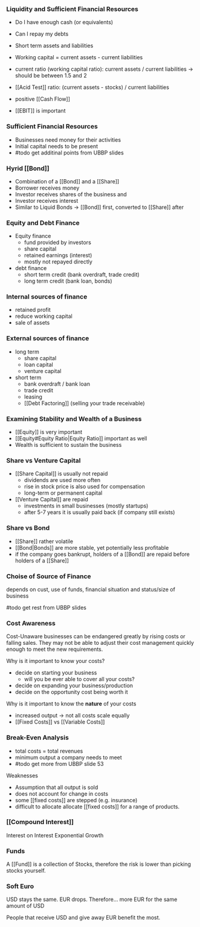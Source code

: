 ### Liquidity and Sufficient Financial Resources
- Do I have enough cash (or equivalents)
- Can I repay my debts

- Short term assets and liabilities
- Working capital = current assets - current liabilities

- current ratio (working capital ratio): current assets / current liabilities
	-> should be between 1.5 and 2
- [[Acid Test]] ratio: (current assets - stocks) / current liabilities
- positive [[Cash Flow]]
- [[EBIT]] is important

### Sufficient Financial Resources
- Businesses need money for their activities
- Initial capital needs to be present
- #todo get additinal points from UBBP slides

### Hyrid [[Bond]]
- Combination of a [[Bond]] and a [[Share]]
- Borrower receives money
- Investor receives shares of the business and
- Investor receives interest
- Similar to Liquid Bonds -> [[Bond]] first, converted to [[Share]] after

### Equity and Debt Finance
- Equity finance
	- fund provided by investors
	- share capital
	- retained earnings (interest)
	- mostly not repayed directly
- debt finance
	- short term credit (bank overdraft, trade credit)
	- long term credit (bank loan, bonds)

### Internal sources of finance
- retained profit
- reduce working capital
- sale of assets

### External sources of finance
- long term
	- share capital
	- loan capital
	- venture capital
- short term
	- bank overdraft / bank loan
	- trade credit
	- leasing
	- [[Debt Factoring]] (selling your trade receivable)

### Examining Stability and Wealth of a Business
- [[Equity]] is very important
- [[Equity#Equity Ratio|Equity Ratio]] important as well
- Wealth is sufficient to sustain the business

### Share vs Venture Capital
- [[Share Capital]] is usually not repaid
	- dividends are used more often
	- rise in stock price is also used for compensation
	- long-term or permanent capital
- [[Venture Capital]] are repaid
	- investments in small businesses (mostly startups)
	- after 5-7 years it is usually paid back (if company still exists)

### Share vs Bond
- [[Share]] rather volatile
- [[Bond|Bonds]] are more stable, yet potentially less profitable
- if the company goes bankrupt, holders of a [[Bond]] are repaid before holders of a [[Share]]

### Choise of Source of Finance
depends on cust, use of funds, financial situation and status/size of business

#todo get rest from UBBP slides
### Cost Awareness
Cost-Unaware businesses can be endangered greatly by rising costs or falling sales. They may not be able to adjust their cost management quickly enough to meet the new requirements. 

Why is it important to know your costs?
- decide on starting your business
	- will you be ever able to cover all your costs?
- decide on expanding your business/production
- decide on the opportunity cost being worth it

Why is it important to know the **nature** of your costs
- increased output -> not all costs scale equally
- [[Fixed Costs]] vs [[Variable Costs]]

### Break-Even Analysis
- total costs = total revenues
- minimum output a company needs to meet
- #todo get more from UBBP slide 53

Weaknesses
- Assumption that all output is sold
- does not account for change in costs
- some [[fixed costs]] are stepped (e.g. insurance)
- difficult to allocate allocate [[fixed costs]] for a range of products.

### [[Compound Interest]]
Interest on Interest
Exponential Growth

### Funds
A [[Fund]] is a collection of Stocks, therefore the risk is lower than 
picking stocks yourself.

### Soft Euro
USD stays the same. EUR drops. 
Therefore... more EUR for the same amount of USD

People that receive USD and give away EUR benefit the most.